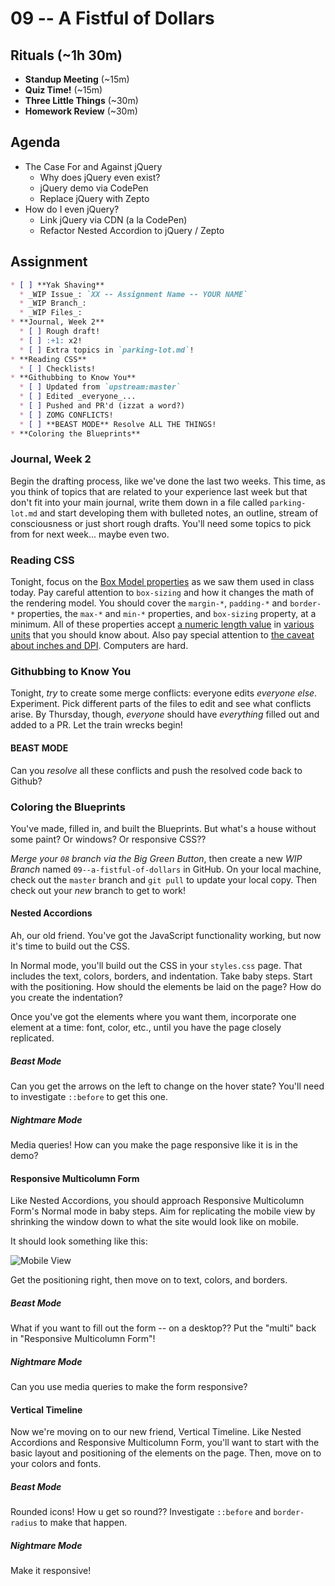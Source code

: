 
# 09 -- A Fistful of Dollars

## Rituals (~1h 30m)

* **Standup Meeting** (~15m)
* **Quiz Time!** (~15m)
* **Three Little Things** (~30m)
* **Homework Review** (~30m)

## Agenda

* The Case For and Against jQuery
  * Why does jQuery even exist?
  * jQuery demo via CodePen
  * Replace jQuery with Zepto
* How do I even jQuery?
  * Link jQuery via CDN (a la CodePen)
  * Refactor Nested Accordion to jQuery / Zepto

## Assignment

```markdown
* [ ] **Yak Shaving**
  * _WIP Issue_: `XX -- Assignment Name -- YOUR NAME`
  * _WIP Branch_:
  * _WIP Files_:
* **Journal, Week 2**
  * [ ] Rough draft!
  * [ ] :+1: x2!
  * [ ] Extra topics in `parking-lot.md`!
* **Reading CSS**
  * [ ] Checklists!
* **Githubbing to Know You**
  * [ ] Updated from `upstream:master`
  * [ ] Edited _everyone_...
  * [ ] Pushed and PR'd (izzat a word?)
  * [ ] ZOMG CONFLICTS!
  * [ ] **BEAST MODE** Resolve ALL THE THINGS!
* **Coloring the Blueprints**
```

### Journal, Week 2

Begin the drafting process, like we've done the last two weeks. This time, as you think of topics that are related to your experience last week but that don't fit into your main journal, write them down in a file called `parking-lot.md` and start developing them with bulleted notes, an outline, stream of consciousness or just short rough drafts. You'll need some topics to pick from for next week... maybe even two.

### Reading CSS

Tonight, focus on the [Box Model properties](https://developer.mozilla.org/en-US/docs/Web/CSS/box_model) as we saw them used in class today. Pay careful attention to `box-sizing` and how it changes the math of the rendering model. You should cover the `margin-*`, `padding-*` and `border-*` properties, the `max-*` and `min-*` properties, and `box-sizing` property, at a minimum. All of these properties accept [a numeric length value](https://developer.mozilla.org/en-US/docs/Web/CSS/length) in [various units](https://developer.mozilla.org/en-US/docs/Web/CSS/length#Units) that you should know about. Also pay special attention to [the caveat about inches and DPI](https://developer.mozilla.org/en-US/docs/Web/CSS/length#CSS_units_and_dots-per-inch). Computers are hard.

### Githubbing to Know You

Tonight, _try_ to create some merge conflicts: everyone edits _everyone else_. Experiment. Pick different parts of the files to edit and see what conflicts arise. By Thursday, though, _everyone_ should have _everything_ filled out and added to a PR. Let the train wrecks begin!

#### BEAST MODE

Can you _resolve_ all these conflicts and push the resolved code back to Github?

### Coloring the Blueprints

You've made, filled in, and built the Blueprints. But what's a house without some paint? Or windows? Or responsive CSS??

_Merge your `08` branch via the Big Green Button_, then create a new _WIP Branch_ named `09--a-fistful-of-dollars` in GitHub. On your local machine, check out the `master` branch and `git pull` to update your local copy. Then check out your _new_ branch to get to work!

#### Nested Accordions

Ah, our old friend. You've got the JavaScript functionality working, but now it's time to build out the CSS. 

In Normal mode, you'll build out the CSS in your `styles.css` page. That includes the text, colors, borders, and indentation. Take baby steps. Start with the positioning. How should the elements be laid on the page? How do you create the indentation?

Once you've got the elements where you want them, incorporate one element at a time: font, color, etc., until you have the page closely replicated.

##### Beast Mode

Can you get the arrows on the left to change on the hover state? You'll need to investigate `::before` to get this one.

##### Nightmare Mode

Media queries! How can you make the page responsive like it is in the demo?

#### Responsive Multicolumn Form

Like Nested Accordions, you should approach Responsive Multicolumn Form's Normal mode in baby steps. Aim for replicating the mobile view by shrinking the window down to what the site would look like on mobile. 

It should look something like this:

![Mobile View](http://i.imgur.com/ahql4Ua.png)

Get the positioning right, then move on to text, colors, and borders. 

##### Beast Mode

What if you want to fill out the form -- on a desktop?? Put the "multi" back in "Responsive Multicolumn Form"!

##### Nightmare Mode

Can you use media queries to make the form responsive?

#### Vertical Timeline

Now we're moving on to our new friend, Vertical Timeline. Like Nested Accordions and Responsive Multicolumn Form, you'll want to start with the basic layout and positioning of the elements on the page. Then, move on to your colors and fonts.

##### Beast Mode

Rounded icons! How u get so round?? Investigate `::before` and `border-radius` to make that happen.

##### Nightmare Mode

Make it responsive!
